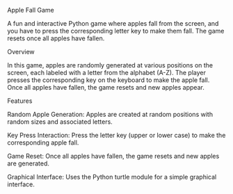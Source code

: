 Apple Fall Game

A fun and interactive Python game where apples fall from the screen, and you have to press the corresponding letter key to make them fall. The game resets once all apples have fallen.

Overview

In this game, apples are randomly generated at various positions on the screen, each labeled with a letter from the alphabet (A-Z). The player presses the corresponding key on the keyboard to make the apple fall. Once all apples have fallen, the game resets and new apples appear.

Features

Random Apple Generation: Apples are created at random positions with random sizes and associated letters.

Key Press Interaction: Press the letter key (upper or lower case) to make the corresponding apple fall.

Game Reset: Once all apples have fallen, the game resets and new apples are generated.

Graphical Interface: Uses the Python turtle module for a simple graphical interface.
